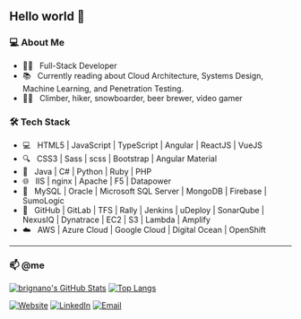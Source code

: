 ## Hello world 👋

### 💻 About Me

- :man_technologist: &nbsp; Full-Stack Developer
- :books: &nbsp; Currently reading about Cloud Architecture, Systems Design, Machine Learning, and Penetration Testing.
- :climbing_man: &nbsp; Climber, hiker, snowboarder, beer brewer, video gamer

### 🛠 Tech Stack

- 💻 &nbsp; HTML5 | JavaScript | TypeScript | Angular | ReactJS | VueJS
- 🔍 &nbsp; CSS3 | Sass | scss | Bootstrap | Angular Material
- 🔌 &nbsp; Java | C# | Python | Ruby | PHP
- 🌐 &nbsp; IIS | nginx | Apache | F5 | Datapower
- 💾 &nbsp; MySQL | Oracle | Microsoft SQL Server | MongoDB | Firebase | SumoLogic
- 🔧 &nbsp; GitHub | GitLab | TFS | Rally | Jenkins | uDeploy | SonarQube | NexusIQ | Dynatrace | EC2 | S3 | Lambda | Amplify
- ☁️ &nbsp; AWS | Azure Cloud | Google Cloud | Digital Ocean | OpenShift

---

### 📫 @me

[![brignano's GitHub Stats](https://github-readme-stats.vercel.app/api?username=brignano&show_icons=true)](https://github.com/brignano)
[![Top Langs](https://github-readme-stats.vercel.app/api/top-langs/?username=anuraghazra&layout=compact)](https://github.com/anuraghazra/github-readme-stats)

<a href="https://brignano.io/"><img alt="Website" src="https://img.shields.io/badge/Website-brignano.io-blue?style=flat-square&logo=google-chrome"></a>
<a href="https://www.linkedin.com/in/brignano/"><img alt="LinkedIn" src="https://img.shields.io/badge/LinkedIn-brignano-blue?style=flat-square&logo=linkedin"></a>
<a href="mailto:anthonybrignano@gmail.com"><img alt="Email" src="https://img.shields.io/badge/Email-anthonybrignano@gmail.com-blue?style=flat-square&logo=gmail"></a>
